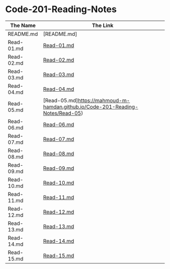 # Code-201-Reading-Notes

The Name | The Link
------------ | -------------
README.md | [README.md]
Read-01.md |[Read-01.md](https://mahmoud-m-hamdan.github.io/Code-201-Reading-Notes/Read-01)
Read-02.md |[Read-02.md](https://mahmoud-m-hamdan.github.io/Code-201-Reading-Notes/Read-02)
Read-03.md |[Read-03.md](https://mahmoud-m-hamdan.github.io/Code-201-Reading-Notes/Read-03)
Read-04.md |[Read-04.md](https://mahmoud-m-hamdan.github.io/Code-201-Reading-Notes/Read-04)
Read-05.md |[Read-05.md]https://mahmoud-m-hamdan.github.io/Code-201-Reading-Notes/Read-05)
Read-06.md |[Read-06.md](https://mahmoud-m-hamdan.github.io/Code-201-Reading-Notes/Read-06)
Read-07.md |[Read-07.md]()
Read-08.md |[Read-08.md]()
Read-09.md |[Read-09.md]()
Read-10.md |[Read-10.md]()
Read-11.md |[Read-11.md]()
Read-12.md |[Read-12.md]()
Read-13.md |[Read-13.md]()
Read-14.md |[Read-14.md]()
Read-15.md |[Read-15.md]()




